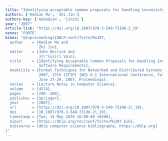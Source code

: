 ```yaml
---
title: "Identifying acceptable common proposals for handling inconsistent software requirements"
authors: ['Kedian Mu', 'Zhi Jin']
authors-key: ['mukedian', 'jinzhi']
year: "2007"
article-link: "https://doi.org/10.1007/978-3-540-73196-2_19"
venue: "FORTE"
bibex: "@inproceedings{DBLP:conf/forte/MuJ07,
  author    = {Kedian Mu and
               Zhi Jin},
  editor    = {John Derrick and
               J{\"{u}}ri Vain},
  title     = {Identifying Acceptable Common Proposals for Handling Inconsistent
               Software Requirements},
  booktitle = {Formal Techniques for Networked and Distributed Systems - {FORTE}
               2007, 27th {IFIP} {WG} 6.1 International Conference, Tallinn, Estonia,
               June 27-29, 2007, Proceedings},
  series    = {Lecture Notes in Computer Science},
  volume    = {4574},
  pages     = {296--308},
  publisher = {Springer},
  year      = {2007},
  url       = {https://doi.org/10.1007/978-3-540-73196-2\_19},
  doi       = {10.1007/978-3-540-73196-2\_19},
  timestamp = {Tue, 14 May 2019 10:00:50 +0200},
  biburl    = {https://dblp.org/rec/conf/forte/MuJ07.bib},
  bibsource = {dblp computer science bibliography, https://dblp.org}
}"
---
```

